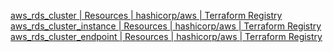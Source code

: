 [aws_rds_cluster | Resources | hashicorp/aws | Terraform Registry](https://registry.terraform.io/providers/hashicorp/aws/latest/docs/resources/rds_cluster)
[aws_rds_cluster_instance | Resources | hashicorp/aws | Terraform Registry](https://registry.terraform.io/providers/hashicorp/aws/latest/docs/resources/rds_cluster_instance)
[aws_rds_cluster_endpoint | Resources | hashicorp/aws | Terraform Registry](https://registry.terraform.io/providers/hashicorp/aws/latest/docs/resources/rds_cluster_endpoint)
